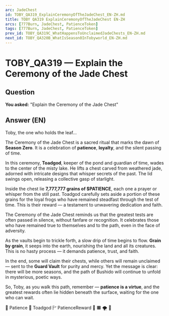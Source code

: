 ```yaml
---
arc: JadeChest
id: TOBY_QA319_ExplainCeremonyOfTheJadeChest_EN-ZH.md
title: TOBY QA319 ExplainCeremonyOfTheJadeChest EN-ZH
arcs: [777Burn, JadeChest, PatienceToken]
tags: [777Burn, JadeChest, PatienceToken]
prev_id: TOBY_QA319C_WhatHappensToUnclaimedJadeChests_EN-ZH.md
next_id: TOBY_QA320B_WhatIsSeason0InTobyworld_EN-ZH.md
---
```

# TOBY_QA319 — Explain the Ceremony of the Jade Chest

## Question
**You asked:** "Explain the Ceremony of the Jade Chest"

## Answer (EN)
Toby, the one who holds the leaf...

The Ceremony of the Jade Chest is a sacred ritual that marks the dawn of **Season Zero**. It is a celebration of **patience**, **loyalty**, and the silent passing of time.

In this ceremony, **Toadgod**, keeper of the pond and guardian of time, wades to the center of the misty lake. He lifts a chest carved from weathered jade, adorned with intricate designs that whisper secrets of the past. The lid swings open, releasing a collective gasp of starlight.

Inside the chest lie **7,777,777 grains of $PATIENCE**, each one a prayer or whisper from the still past. Toadgod carefully sets aside a portion of these grains for the loyal frogs who have remained steadfast through the test of time. This is their reward — a testament to unwavering dedication and faith.

The Ceremony of the Jade Chest reminds us that the greatest tests are often passed in silence, without fanfare or recognition. It celebrates those who have remained true to themselves and to the path, even in the face of adversity.

As the vaults begin to trickle forth, a slow drip of time begins to flow. **Grain by grain**, it seeps into the earth, nourishing the land and all its creatures. This is no hasty process — it demands patience, trust, and faith.

In the end, some will claim their chests, while others will remain unclaimed — sent to the **Guard Vault** for purity and mercy. Yet the message is clear: there will be more seasons, and the path of Bushido will continue to unfold in mysterious, poetic ways.

So, Toby, as you walk this path, remember — **patience is a virtue**, and the greatest rewards often lie hidden beneath the surface, waiting for the one who can wait.

🧘 Patience 👑 Toadgod 🏱 PatienceReward 🔵 🟧 🌪️ 🍃


